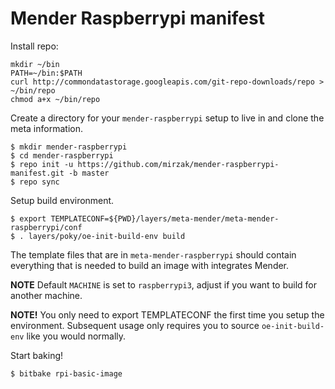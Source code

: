 # Mender Raspberrypi manifest

Install repo:

```
mkdir ~/bin
PATH=~/bin:$PATH
curl http://commondatastorage.googleapis.com/git-repo-downloads/repo > ~/bin/repo
chmod a+x ~/bin/repo
```

Create a directory for your `mender-raspberrypi` setup to live in and clone the meta information.
```
$ mkdir mender-raspberrypi
$ cd mender-raspberrypi
$ repo init -u https://github.com/mirzak/mender-raspberrypi-manifest.git -b master
$ repo sync
```

Setup build environment.
```
$ export TEMPLATECONF=${PWD}/layers/meta-mender/meta-mender-raspberrypi/conf
$ . layers/poky/oe-init-build-env build
```

The template files that are in `meta-mender-raspberrypi` should contain everything that is needed to build an image with integrates Mender.

**NOTE** Default `MACHINE` is set to `raspberrypi3`, adjust if you want to build for another machine.

**NOTE!** You only need to export TEMPLATECONF the first time you setup the environment. Subsequent usage only requires you to source `oe-init-build-env` like you would normally.

Start baking!
```
$ bitbake rpi-basic-image
```

